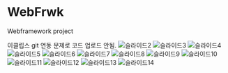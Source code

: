 # WebFrwk
Webframework project

이클립스 git 연동 문제로 코드 업로드 안됨.
![슬라이드2](https://github.com/recordmystory/WebFrwk/assets/113417749/e7a0db39-38a3-4ed4-bfb5-e1b6d25779ae)
![슬라이드3](https://github.com/recordmystory/WebFrwk/assets/113417749/aca9bda3-15be-4cb0-b4b1-3de5c09b574d)
![슬라이드4](https://github.com/recordmystory/WebFrwk/assets/113417749/5c5138f9-6319-4997-9b82-e4d281ecbc1a)
![슬라이드5](https://github.com/recordmystory/WebFrwk/assets/113417749/ed8d4450-8617-4850-8c2e-17a5480724bc)
![슬라이드6](https://github.com/recordmystory/WebFrwk/assets/113417749/6a1bff86-4782-4908-ac81-cae95b7be40f)
![슬라이드7](https://github.com/recordmystory/WebFrwk/assets/113417749/34c0f5fc-9630-420a-8a1e-6fadca421084)
![슬라이드8](https://github.com/recordmystory/WebFrwk/assets/113417749/99b8098e-ab1e-4b47-85d3-48deeeaf59a5)
![슬라이드9](https://github.com/recordmystory/WebFrwk/assets/113417749/a7590c5c-8505-4df8-96d8-4e883185ac74)
![슬라이드10](https://github.com/recordmystory/WebFrwk/assets/113417749/91f025c0-ce95-44b6-a4af-eba8e74b765d)
![슬라이드11](https://github.com/recordmystory/WebFrwk/assets/113417749/7b229364-5295-4a12-86ab-9b46fbe5c396)
![슬라이드12](https://github.com/recordmystory/WebFrwk/assets/113417749/9de2331c-539a-4068-bd92-df429d2cc674)
![슬라이드13](https://github.com/recordmystory/WebFrwk/assets/113417749/6d710c08-6761-4231-87b9-bcf3ec039a92)
![슬라이드14](https://github.com/recordmystory/WebFrwk/assets/113417749/9ae24c4f-bce0-4f5d-aede-221738daab45)
